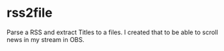# rss2file
Parse a RSS and extract Titles to a files. I created that to be able to scroll news in my stream in OBS.
